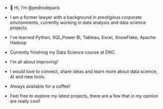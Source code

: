 - 👋 Hi, I’m @pedrodeparis

- I am a former lawyer with a background in prestigious corporate environments, currently working in data analysis and data science projects.

- I've learned Python, SQL,Power BI, Tableau, Excel, SnowFlake, Apache Hadoop 

- Currently finishing my Data Science course at DNC.

- I'm all about improving!

- I would love to connect, share ideas and learn more about data science, AI and new tools.

- Always available for a coffee! 

- Feel free to explore my latest projects, there are a few that in my opinion are really cool! 
